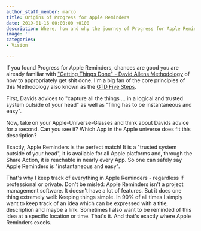 ```yaml
---
author_staff_member: marco
title: Origins of Progress for Apple Reminders
date: 2019-01-16 00:00:00 +0100
description: Where, how and why the journey of Progress for Apple Reminders began.
image: ''
categories:
- Vision

---
```

If you found Progress for Apple Reminders, chances are good you are already familiar with ["Getting Things Done" - David Allens Methodology](https://gettingthingsdone.com) of how to appropriately get shit done. I'm a big fan of the core principles of this Methodology also known as  the [GTD Five Steps](https://gettingthingsdone.com/five-steps/).

First, Davids advices to "capture all the things ... in a logical and trusted system outside of your head" as well as "filing has to be instantaneous and easy".

Now, take on your Apple-Universe-Glasses and think about Davids advice for a second. Can you see it? Which App in the Apple universe does fit this description?

Exactly, Apple Reminders is the perfect match! It is a "trusted system outside of your head", it is available for all Apple platforms and, through the Share Action, it is reachable in nearly every App. So one can safely say Apple Reminders is "instantaneous and easy".

That's why I keep track of everything in Apple Reminders - regardless if professional or private. Don't be misled: Apple Reminders isn't a project management software. It doesn't have a lot of features. But it does one thing extremely well: Keeping things simple. In 90% of all times I simply want to keep track of an idea which can be expressed with a title, description and maybe a link. Sometimes I also want to be reminded of this idea at a specific location or time. That's it. And that's exactly where Apple Reminders excels.